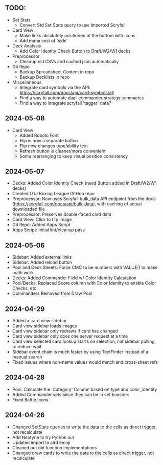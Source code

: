 ## TODO:
- Set Stats
  - Convert Std Set Stats query to use Imported Scryfall
- Card View
  - Make links absolutely positioned at the bottom with icons
  - Add mana cost of 'side'
- Deck Analysis
  - Add Color Identity Check Button to Draft/W2/W1 decks
- Preprocessor
  - Cleanup old CSVs and cached json automatically
- Git Repo
  - Backup Spreadsheet Content in repo
  - Backup Decklists in repo
- Miscellaneous
  - Integrate card symbols via the API: https://scryfall.com/docs/api/card-symbols/all
  - Find a way to automate dual-commander strategy summaries
  - Find a way to integrate scryfall 'tagger' data?


## 2024-05-08
- Card View
  - Added Roboto Font
  - Flip is now a separate button
  - Flip now changes type/ability text
  - Refresh button is cleaner/more convenient
  - Some rearranging to keep visual position consistency


## 2024-05-07
- Decks: Added Color Identity Check (need Button added in Draft/W2/W1 decks)
- Created OTJ Boxing League GitHub repo
- Preprocessor: Now uses Scryfall bulk_data API endpoint from the docs (https://scryfall.com/docs/api/bulk-data), with caching of actual downloaded file
- Preprocessor: Preserves double-faced card data
- Card View: Click to flip image 
- Git Repo: Added Apps Script
- Apps Script: Initial lint/cleanup pass

## 2024-05-06
- Sidebar: Added external links
- Sidebar: Added reload button
- Pool and Deck Sheets: Force CMC to be numbers with VALUE() to make math work
- Decks: Added Commander Field w/ Color Identity Calculation
- Pool/Decks: Replaced Score column with Color Identity to enable Color Checks, etc.
- Commanders Removed from Draw Pool

## 2024-04-29
- Added a card view sidebar
- Card view sidebar loads images
- Card view sidebar only redraws if card has changed
- Card view sidebar only does one server request at a time
- Card view selected card lookup starts on selection, not sidebar polling, to reduce wait
- Sidebar event chain is much faster by using TextFinder instead of a manual search
- Fixed issues where non-name values would match and cross-sheet refs

## 2024-04-28
- Pool: Calculate the 'Category' Column based on type and color_identity
- Added Commander sets since they can be in set boosters
- Fixed Battle Icons

## 2024-04-26
- Changed SetStats queries to write the data to the cells as direct trigger, not recalculate
- Add Neptyne to try Python out
- Updated import to add emoji
- Cleaned out old function implementations
- Changed draw cards to write the data to the cells as direct trigger, not recalculate
